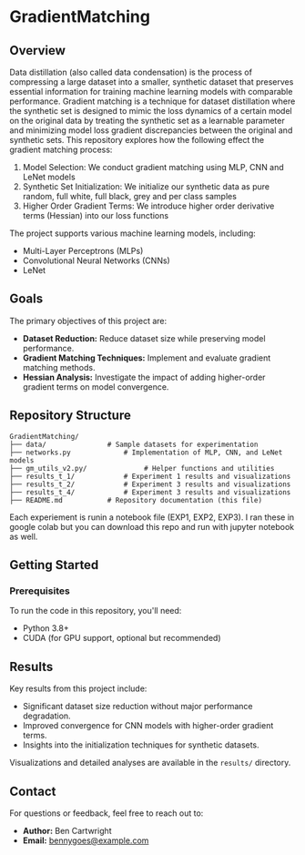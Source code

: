 # GradientMatching

## Overview
Data distillation (also called data condensation) is the process of compressing a large dataset into a smaller, synthetic dataset that preserves essential information for training machine learning models with comparable performance. Gradient matching is a technique for dataset distillation where the synthetic set is designed to mimic the loss dynamics of a certain model on the original data by treating the synthetic set as a learnable parameter and minimizing model loss gradient discrepancies between the original and synthetic sets. This repository explores how the following effect the gradient matching process:
1. Model Selection: We conduct gradient matching using MLP, CNN and LeNet models
2. Synthetic Set Initialization: We initialize our synthetic data as pure random, full white, full black, grey and per class samples
3. Higher Order Gradient Terms: We introduce higher order derivative terms (Hessian) into our loss functions 


The project supports various machine learning models, including:
- Multi-Layer Perceptrons (MLPs)
- Convolutional Neural Networks (CNNs)
- LeNet

## Goals

The primary objectives of this project are:
- **Dataset Reduction:** Reduce dataset size while preserving model performance.
- **Gradient Matching Techniques:** Implement and evaluate gradient matching methods.
- **Hessian Analysis:** Investigate the impact of adding higher-order gradient terms on model convergence.

## Repository Structure

```
GradientMatching/
├── data/               # Sample datasets for experimentation
├── networks.py             # Implementation of MLP, CNN, and LeNet models
├── gm_utils_v2.py/              # Helper functions and utilities
├── results_t_1/            # Experiment 1 results and visualizations
├── results_t_2/            # Experiment 3 results and visualizations
├── results_t_4/            # Experiment 3 results and visualizations
├── README.md           # Repository documentation (this file)
```
Each experiement is runin a notebook file (EXP1, EXP2, EXP3). I ran these in google colab but you can download this repo and run with jupyter notebook as well. 
## Getting Started

### Prerequisites

To run the code in this repository, you'll need:
- Python 3.8+
- CUDA (for GPU support, optional but recommended)


## Results

Key results from this project include:
- Significant dataset size reduction without major performance degradation.
- Improved convergence for CNN models with higher-order gradient terms.
- Insights into the initialization techniques for synthetic datasets.

Visualizations and detailed analyses are available in the `results/` directory.

## Contact

For questions or feedback, feel free to reach out to:
- **Author:** Ben Cartwright
- **Email:** bennygoes@example.com

